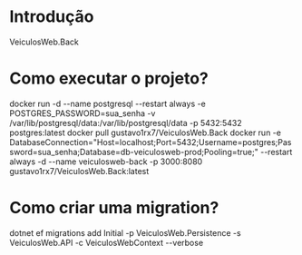 # Introdução 
VeiculosWeb.Back

# Como executar o projeto?
docker run -d --name postgresql --restart always -e POSTGRES_PASSWORD=sua_senha -v /var/lib/postgresql/data:/var/lib/postgresql/data -p 5432:5432 postgres:latest
docker pull gustavo1rx7/VeiculosWeb.Back
docker run -e DatabaseConnection="Host=localhost;Port=5432;Username=postgres;Password=sua_senha;Database=db-veiculosweb-prod;Pooling=true;" --restart always -d --name veiculosweb-back -p 3000:8080 gustavo1rx7/VeiculosWeb.Back:latest

# Como criar uma migration?
dotnet ef migrations add Initial -p VeiculosWeb.Persistence -s VeiculosWeb.API -c VeiculosWebContext --verbose
